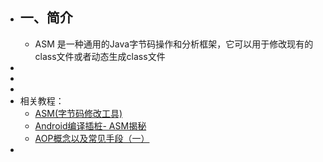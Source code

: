 - ## 一、简介
	- ASM 是一种通用的Java字节码操作和分析框架，它可以用于修改现有的class文件或者动态生成class文件
-
-
-
- 相关教程：
	- [ASM(字节码修改工具)](https://blog.csdn.net/qq_21383435/article/details/124434374)
	- [Android编译插桩- ASM揭秘](https://ishare.58corp.com/articleDetail?id=95334&actType=zpsc)
	- [AOP概念以及常见手段（一）](https://ishare.58corp.com/articleDetail?id=66060)
-